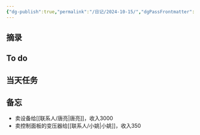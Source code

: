 ```yaml
---
{"dg-publish":true,"permalink":"/日记/2024-10-15/","dgPassFrontmatter":true}
---
```



## 摘录


## To do


## 当天任务



## 备忘
- 卖设备给[[联系人/唐亮\|唐亮]]，收入3000
- 卖控制面板的变压器给[[联系人/小姚\|小姚]]，收入350
